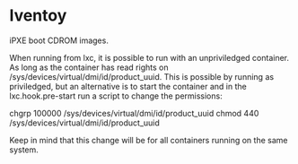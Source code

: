 # Iventoy

iPXE boot CDROM images.

When running from lxc, it is possible to run with an unpriviledged container. As long as the container
has read rights on /sys/devices/virtual/dmi/id/product_uuid. This is possible by running as priviledged,
but an alternative is to start the container and in the lxc.hook.pre-start run a script to change the permissions:

chgrp 100000 /sys/devices/virtual/dmi/id/product_uuid
chmod 440 /sys/devices/virtual/dmi/id/product_uuid

Keep in mind that this change will be for all containers running on the same system.
